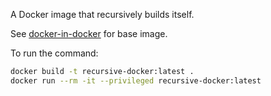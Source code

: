 A Docker image that recursively builds itself.

See [docker-in-docker](https://github.com/ggmaresca/docker-in-docker) for base image.

To run the command:

``` bash
docker build -t recursive-docker:latest .
docker run --rm -it --privileged recursive-docker:latest
```
